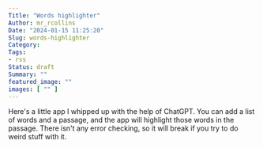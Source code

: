 ```yaml
---
Title: "Words highlighter"
Author: mr_rcollins
Date: "2024-01-15 11:25:20"
Slug: words-highlighter
Category: 
Tags:
- rss
Status: draft
Summary: ""
featured_image: ""
images: [ "" ]
---
```


Here's a little app I whipped up with the help of ChatGPT. You can add a list of words and a passage, and the app will highlight those words in the passage. There isn't any error checking, so it will break if you try to do weird stuff with it.

